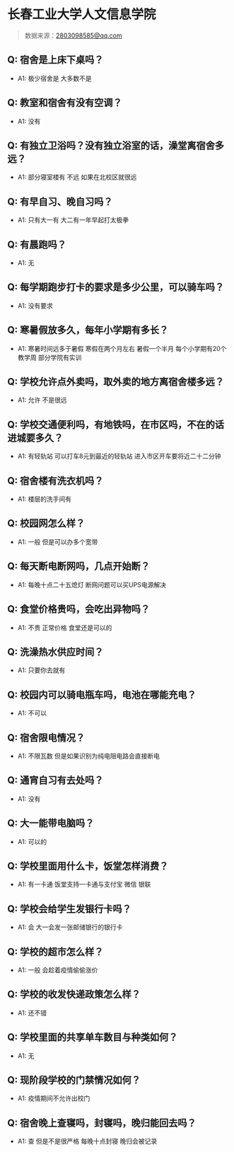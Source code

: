 # 长春工业大学人文信息学院

> 数据来源：2803098585@qq.com

## Q: 宿舍是上床下桌吗？

- A1: 极少宿舍是 大多数不是

## Q: 教室和宿舍有没有空调？

- A1: 没有

## Q: 有独立卫浴吗？没有独立浴室的话，澡堂离宿舍多远？

- A1: 部分寝室楼有  不远 如果在北校区就很远

## Q: 有早自习、晚自习吗？

- A1: 只有大一有 大二有一年早起打太极拳

## Q: 有晨跑吗？

- A1: 无

## Q: 每学期跑步打卡的要求是多少公里，可以骑车吗？

- A1: 没有要求

## Q: 寒暑假放多久，每年小学期有多长？

- A1: 寒暑时间远多于暑假 寒假在两个月左右 暑假一个半月 每个小学期有20个教学周 部分学院有实训

## Q: 学校允许点外卖吗，取外卖的地方离宿舍楼多远？

- A1: 允许 不是很远

## Q: 学校交通便利吗，有地铁吗，在市区吗，不在的话进城要多久？

- A1: 有轻轨站 可以打车8元到最近的轻轨站 进入市区开车要将近二十二分钟

## Q: 宿舍楼有洗衣机吗？

- A1: 楼层的洗手间有

## Q: 校园网怎么样？

- A1: 一般 但是可以办多个宽带

## Q: 每天断电断网吗，几点开始断？

- A1: 每晚十点二十五熄灯 断网问题可以买UPS电源解决

## Q: 食堂价格贵吗，会吃出异物吗？

- A1: 不贵 正常价格  食堂还是可以的

## Q: 洗澡热水供应时间？

- A1: 只要你去就有

## Q: 校园内可以骑电瓶车吗，电池在哪能充电？

- A1: 不可以

## Q: 宿舍限电情况？

- A1: 不限瓦数 但是如果识别为纯电阻电路会直接断电

## Q: 通宵自习有去处吗？

- A1: 没有

## Q: 大一能带电脑吗？

- A1: 可以的

## Q: 学校里面用什么卡，饭堂怎样消费？

- A1: 有一卡通 饭堂支持一卡通与支付宝 微信 银联

## Q: 学校会给学生发银行卡吗？

- A1: 会 大一会发一张邮储银行的银行卡

## Q: 学校的超市怎么样？

- A1: 一般 会趁着疫情偷偷涨价

## Q: 学校的收发快递政策怎么样？

- A1: 还不错

## Q: 学校里面的共享单车数目与种类如何？

- A1: 无

## Q: 现阶段学校的门禁情况如何？

- A1: 疫情期间不允许出校门

## Q: 宿舍晚上查寝吗，封寝吗，晚归能回去吗？

- A1: 查 但是不是很严格 每晚十点封寝 晚归会被记录

